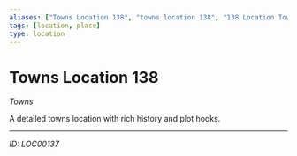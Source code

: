 ```yaml
---
aliases: ["Towns Location 138", "towns location 138", "138 Location Towns"]
tags: [location, place]
type: location
---
```


# Towns Location 138

*Towns*

A detailed towns location with rich history and plot hooks.

---
*ID: LOC00137*